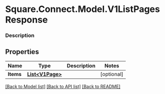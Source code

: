 # Square.Connect.Model.V1ListPagesResponse

### Description



## Properties

Name | Type | Description | Notes
------------ | ------------- | ------------- | -------------
**Items** | [**List&lt;V1Page&gt;**](V1Page.md) |  | [optional] 



[[Back to Model list]](../README.md#documentation-for-models) [[Back to API list]](../README.md#documentation-for-api-endpoints) [[Back to README]](../README.md)

